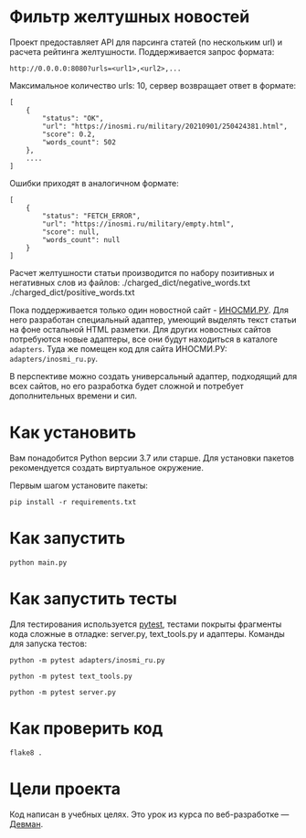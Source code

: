 # Фильтр желтушных новостей

Проект предоставляет API для парсинга статей (по нескольким url) и расчета рейтинга желтушности. Поддерживается запрос формата:
```
http://0.0.0.0:8080?urls=<url1>,<url2>,...
```
Максимальное количество urls: 10, сервер возвращает ответ в формате: 
```
[
    {
        "status": "OK", 
        "url": "https://inosmi.ru/military/20210901/250424381.html", 
        "score": 0.2, 
        "words_count": 502
    },
    ....
]
```
Ошибки приходят в аналогичном формате:
```
[
    {
        "status": "FETCH_ERROR", 
        "url": "https://inosmi.ru/military/empty.html", 
        "score": null, 
        "words_count": null
    }
]
```
Расчет желтушности статьи производится по набору позитивных и негативных слов из файлов:
./charged_dict/negative_words.txt
./charged_dict/positive_words.txt

Пока поддерживается только один новостной сайт - [ИНОСМИ.РУ](https://inosmi.ru/). Для него разработан специальный адаптер, умеющий выделять текст статьи на фоне остальной HTML разметки. Для других новостных сайтов потребуются новые адаптеры, все они будут находиться в каталоге `adapters`. Туда же помещен код для сайта ИНОСМИ.РУ: `adapters/inosmi_ru.py`.

В перспективе можно создать универсальный адаптер, подходящий для всех сайтов, но его разработка будет сложной и потребует дополнительных времени и сил.

# Как установить

Вам понадобится Python версии 3.7 или старше. Для установки пакетов рекомендуется создать виртуальное окружение.

Первым шагом установите пакеты:

```python3
pip install -r requirements.txt
```

# Как запустить

```python3
python main.py
```

# Как запустить тесты

Для тестирования используется [pytest](https://docs.pytest.org/en/latest/), тестами покрыты фрагменты кода сложные в отладке: server.py, text_tools.py и адаптеры. Команды для запуска тестов:

```
python -m pytest adapters/inosmi_ru.py
```

```
python -m pytest text_tools.py
```

```
python -m pytest server.py
```

# Как проверить код
```
flake8 .
```

# Цели проекта

Код написан в учебных целях. Это урок из курса по веб-разработке — [Девман](https://dvmn.org).

